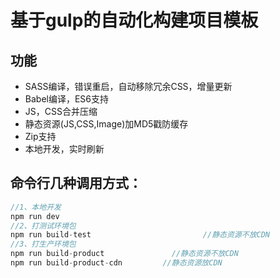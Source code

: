 # 基于gulp的自动化构建项目模板

## 功能
+ SASS编译，错误重启，自动移除冗余CSS，增量更新
+ Babel编译，ES6支持
+ JS，CSS合并压缩
+ 静态资源(JS,CSS,Image)加MD5戳防缓存
+ Zip支持
+ 本地开发，实时刷新

## 命令行几种调用方式：
```javascript
//1、本地开发
npm run dev
//2、打测试环境包
npm run build-test                         //静态资源不放CDN
//3、打生产环境包
npm run build-product               //静态资源不放CDN
npm run build-product-cdn         //静态资源放CDN
```